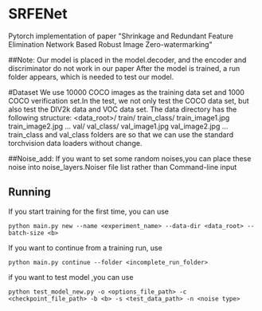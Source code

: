 # SRFENet
Pytorch implementation of paper "Shrinkage and Redundant Feature Elimination Network Based Robust Image Zero-watermarking"

##Note: 
Our model is placed in the model.decoder, and the encoder and discriminator do not work in our paper
After the model is trained, a run folder appears, which is needed to test our model.

#Dataset
We use 10000 COCO images as the training data set and 1000 COCO verification set.In the test, we not only test the COCO data set, but also test the DIV2k data and VOC data set.
The data directory has the following structure:
<data_root>/
  train/
    train_class/
      train_image1.jpg
      train_image2.jpg
      ...
  val/
    val_class/
      val_image1.jpg
      val_image2.jpg
      ...
train_class and val_class folders are so that we can use the standard torchvision data loaders without change.

##Noise_add:
If you want to set some random noises,you can place these noise into noise_layers.Noiser file list rather than Command-line input 

## Running
If you start training for the first time, you can use
```
python main.py new --name <experiment_name> --data-dir <data_root> --batch-size <b> 
```
If you want to continue from a training run, use 
```
python main.py continue --folder <incomplete_run_folder>
```
if you want to test model ,you can use
```
python test_model_new.py -o <options_file_path> -c <checkpoint_file_path> -b <b> -s <test_data_path> -n <noise type>
